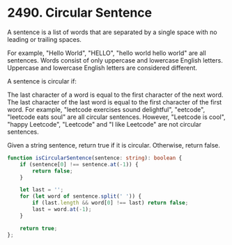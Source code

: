 # 2490. Circular Sentence

A sentence is a list of words that are separated by a single space with no leading or trailing spaces.

For example, "Hello World", "HELLO", "hello world hello world" are all sentences.
Words consist of only uppercase and lowercase English letters. Uppercase and lowercase English letters are considered different.

A sentence is circular if:

The last character of a word is equal to the first character of the next word.
The last character of the last word is equal to the first character of the first word.
For example, "leetcode exercises sound delightful", "eetcode", "leetcode eats soul" are all circular sentences. However, "Leetcode is cool", "happy Leetcode", "Leetcode" and "I like Leetcode" are not circular sentences.

Given a string sentence, return true if it is circular. Otherwise, return false.

```ts
function isCircularSentence(sentence: string): boolean {
    if (sentence[0] !== sentence.at(-1)) {
        return false;
    }

    let last = '';
    for (let word of sentence.split(' ')) {
        if (last.length && word[0] !== last) return false;
        last = word.at(-1);
    }

    return true;
};
```
